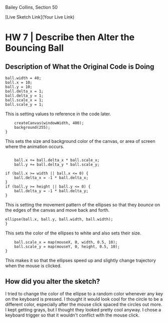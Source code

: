 Bailey Collins, Section 50

[Live Sketch Link](Your Live Link)


# HW 7 | Describe then Alter the Bouncing Ball

## Description of What the Original Code is Doing
<!--
--This is a Comment Block--

Please describe what the original code is doing.

Why is it working the way it is?
What does each line do?
How can you make the ball change direction?

-->

```let ball = {};
ball.width = 40;
ball.x = 10;
ball.y = 10;
ball.delta_x = 1;
ball.delta_y = 1;
ball.scale_x = 1;
ball.scale_y = 1;
```
This is setting values to reference in the code later.

```function setup() {
    createCanvas(windowWidth, 400);
    background(255);
}
```
This sets the size and background color of the canvas, or area of screen where the animation occurs.

```function draw() {

    ball.x += ball.delta_x * ball.scale_x;
    ball.y += ball.delta_y * ball.scale_y;

if (ball.x >= width || ball.x <= 0) {
    ball.delta_x = -1 * ball.delta_x;
}
if (ball.y >= height || ball.y <= 0) {
    ball.delta_y = -1 * ball.delta_y;
}
```
This is setting the movement pattern of the ellipses so that they *bounce* on the edges of the canvas and move back and forth.

```fill(255);
ellipse(ball.x, ball.y, ball.width, ball.width);
}
```
This sets the color of the ellipses to white and also sets their size.

```function mousePressed() {
    ball.scale_x = map(mouseX, 0, width, 0.5, 10);
    ball.scale_y = map(mouseY, 0, height, 0.5, 10);
}
```
This makes it so that the ellipses speed up and slightly change trajectory when the mouse is clicked.


## How did you alter the sketch?
<!--
Please describe how and why you changed the sketch?
-->

I tried to change the color of the ellipse to a random color whenever any key on the keyboard is pressed. I thought it would look cool for the circle to be a different color, especially after the mouse click spaced the circles out more. I kept getting grays, but I thought they looked pretty cool anyway. I chose a keyboard trigger so that it wouldn't conflict with the mouse click.  
